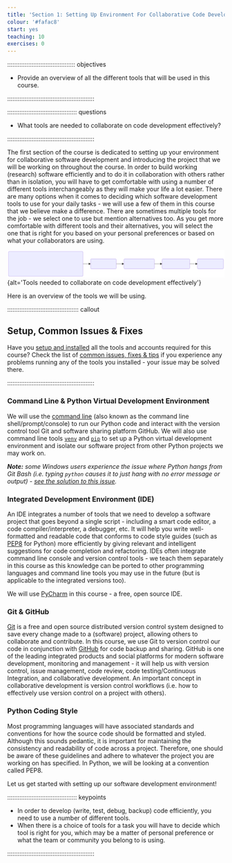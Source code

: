 ```yaml
---
title: 'Section 1: Setting Up Environment For Collaborative Code Development'
colour: '#fafac8'
start: yes
teaching: 10
exercises: 0
---
```


::::::::::::::::::::::::::::::::::::::: objectives

- Provide an overview of all the different tools that will be used in this course.

::::::::::::::::::::::::::::::::::::::::::::::::::

:::::::::::::::::::::::::::::::::::::::: questions

- What tools are needed to collaborate on code development effectively?

::::::::::::::::::::::::::::::::::::::::::::::::::

The first section of the course is dedicated to setting up your environment for collaborative software development
and introducing the project that we will be working on throughout the course.
In order to build working (research) software efficiently
and to do it in collaboration with others rather than in isolation,
you will have to get comfortable with using a number of different tools interchangeably
as they will make your life a lot easier.
There are many options when it comes to deciding
which software development tools to use for your daily tasks -
we will use a few of them in this course that we believe make a difference.
There are sometimes multiple tools for the job -
we select one to use but mention alternatives too.
As you get more comfortable with different tools and their alternatives,
you will select the one that is right for you based on your personal preferences
or based on what your collaborators are using.

![Section 1 Overview](fig/section1-overview.svg){alt='Tools needed to collaborate on code development effectively'}

<!---
Source of the above image can be rendered in the Mermaid live editor:
<https://mermaid.live/edit#pako:eNpdkttKAzEQhl9lyIVsoS14AtkLQW3RggVRUJC9GXdn20A2s0wmLSK-u0m3K2IuQpj83z-H5MvU3JApTet4X29RFB6fKw9p3RSnc3ghVes3EHsYooFb3aMQkN9ZYd-R18oPdzNYBXaoBOgbkOghm5dp77occdbTFBKmEd1fgwAnsFosw2jzShIsZ9yrsDvYhW3OOhjeW01E2h_ix8i8iU2J9-TcbJ-OSmP2p-XT1aTys9k13BZn82xu28_U1L-GahahWj2FMIFBf1ecpxGMgoZ25LjPBR-HgQEQeuE6MwOyKC7mcMfO4QcLqt3RUfuXbllAKAY6Qsvicg5r9LjJs_6taAB5RwI2zcjZltR2NDFT05F0aJv0cF9ZVRndUkeVKdOxoRaj08pU_jtJMSq_fPralCqRpib2TXqihcWNYGfKFl1IUWqssqyHz3D4E6NyebgZ6R79O_PIff8AoRHADA>

The mermaid source (with one less dash in arrows than needed):

flowchart LR
  A(1. Setting up
  software environment

  - Isolate and run code: command line, virtual environment & IDE
  - Version control and share code: Git & GitHub
  - Write well-written code: PEP8)

  A -> B(2. Verifying software correctness)
  B -> C(3. Software development as a process)
  C -> D(4. Collaborative development for reuse)
  D -> E(5. Managing software over its lifetime)
-->

Here is an overview of the tools we will be using.

:::::::::::::::::::::::::::::::::::::::::  callout

## Setup, Common Issues \& Fixes

Have you [setup and installed](../learners/setup.md) all the tools and accounts required for this course?
Check the list of [common issues, fixes \& tips](../learners/common-issues.md)
if you experience any problems running any of the tools you installed -
your issue may be solved there.


::::::::::::::::::::::::::::::::::::::::::::::::::

### Command Line \& Python Virtual Development Environment

We will use the [command line](https://en.wikipedia.org/wiki/Shell_\(computing\))
(also known as the command line shell/prompt/console)
to run our Python code
and interact with the version control tool Git and software sharing platform GitHub.
We will also use command line tools
[`venv`](https://docs.python.org/3/library/venv.html)
and [`pip`](https://pip.pypa.io/en/stable/)
to set up a Python virtual development environment
and isolate our software project from other Python projects we may work on.

***Note:** some Windows users experience the issue where Python hangs from Git Bash
(i.e. typing `python` causes it to just hang with no error message or output) -
[see the solution to this issue](../learners/common-issues.md#python-hangs-in-git-bash).*

### Integrated Development Environment (IDE)

An IDE integrates a number of tools that we need
to develop a software project that goes beyond a single script -
including a smart code editor, a code compiler/interpreter, a debugger, etc.
It will help you write well-formatted and readable code that conforms to code style guides
(such as [PEP8](https://www.python.org/dev/peps/pep-0008/) for Python)
more efficiently by giving relevant and intelligent suggestions
for code completion and refactoring.
IDEs often integrate command line console and version control tools -
we teach them separately in this course
as this knowledge can be ported to other programming languages
and command line tools you may use in the future
(but is applicable to the integrated versions too).

We will use [PyCharm](https://www.jetbrains.com/pycharm/) in this course -
a free, open source IDE.

### Git \& GitHub

[Git](https://git-scm.com/) is a free and open source distributed version control system
designed to save every change made to a (software) project,
allowing others to collaborate and contribute.
In this course, we use Git to version control our code in conjunction with [GitHub](https://github.com/)
for code backup and sharing.
GitHub is one of the leading integrated products and social platforms
for modern software development, monitoring and management -
it will help us with
version control,
issue management,
code review,
code testing/Continuous Integration,
and collaborative development.
An important concept in collaborative development is version control workflows
(i.e. how to effectively use version control on a project with others).

### Python Coding Style

Most programming languages will have associated standards and conventions for how the source code
should be formatted and styled.
Although this sounds pedantic,
it is important for maintaining the consistency and readability of code across a project.
Therefore, one should be aware of these guidelines
and adhere to whatever the project you are working on has specified.
In Python, we will be looking at a convention called PEP8.

Let us get started with setting up our software development environment!



:::::::::::::::::::::::::::::::::::::::: keypoints

- In order to develop (write, test, debug, backup) code efficiently, you need to use a number of different tools.
- When there is a choice of tools for a task you will have to decide which tool is right for you, which may be a matter of personal preference or what the team or community you belong to is using.

::::::::::::::::::::::::::::::::::::::::::::::::::


